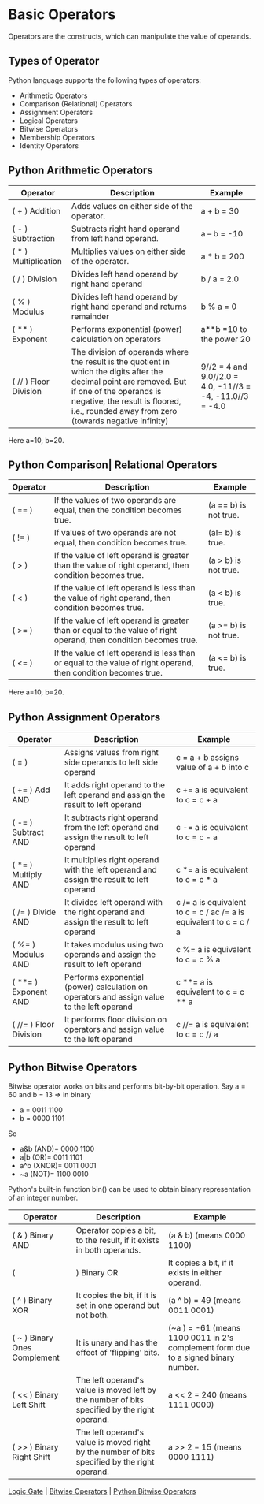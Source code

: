 # Basic Operators
Operators are the constructs, which can manipulate the value of operands. 

## Types of Operator
Python language supports the following types of operators:
* Arithmetic Operators
* Comparison (Relational) Operators
* Assignment Operators
* Logical Operators
* Bitwise Operators
* Membership Operators
* Identity Operators

## Python Arithmetic Operators

Operator | Description | Example
--------------- | ----------------------- | -------------
 ( + ) Addition | Adds values on either side of the operator. | a + b = 30
 ( - ) Subtraction | Subtracts right hand operand from left hand operand. | a – b = -10
 ( * ) Multiplication | Multiplies values on either side of the operator. | a * b = 200
 ( / ) Division | Divides left hand operand by right hand operand | b / a = 2.0
 ( % ) Modulus | Divides left hand operand by right hand operand and returns remainder | b % a = 0
 ( ** ) Exponent | Performs exponential (power) calculation on operators | a**b =10 to the power 20
 ( // ) Floor Division | The division of operands where the result is the quotient in which the digits after the decimal point are removed. But if one of the operands is negative, the result is floored, i.e., rounded away from zero (towards negative infinity) | 9//2 = 4 and 9.0//2.0 = 4.0, -11//3 = -4, -11.0//3 = -4.0

Here a=10, b=20.

## Python Comparison| Relational Operators

Operator  |   Description   |   Example   
---------- | --------------- | ----------
( == ) | If the values of two operands are equal, then the condition becomes true. | (a == b) is not true.
( != ) | If values of two operands are not equal, then condition becomes true. | (a!= b) is true.
( > ) | If the value of left operand is greater than the value of right operand, then condition becomes true. | (a > b) is not true.
( < ) | If the value of left operand is less than the value of right operand, then condition becomes true. | (a < b) is true.
( >= ) | If the value of left operand is greater than or equal to the value of right operand, then condition becomes true. | (a >= b) is not true.
( <= ) | If the value of left operand is less than or equal to the value of right operand, then condition becomes true. | (a <= b) is true.

Here a=10, b=20.

## Python Assignment Operators

Operator  |  Description  |  Example  
---------- | ------------------ | ----------
( = ) |	Assigns values from right side operands to left side operand | c = a + b assigns value of a + b into c
( += ) Add AND | It adds right operand to the left operand and assign the result to left operand | c += a is equivalent to c = c + a
( -= ) Subtract AND | It subtracts right operand from the left operand and assign the result to left operand | c -= a is equivalent to c = c - a
( *= ) Multiply AND	| It multiplies right operand with the left operand and assign the result to left operand | c *= a is equivalent to c = c * a
( /= ) Divide AND |	It divides left operand with the right operand and assign the result to left operand | c /= a is equivalent to c = c / ac /= a is equivalent to c = c / a
( %= ) Modulus AND | It takes modulus using two operands and assign the result to left operand | c %= a is equivalent to c = c % a
( **= ) Exponent AND | Performs exponential (power) calculation on operators and assign value to the left operand | c **= a is equivalent to c = c ** a
( //= ) Floor Division | It performs floor division on operators and assign value to the left operand | c //= a is equivalent to c = c // a

## Python Bitwise Operators

Bitwise operator works on bits and performs bit-by-bit operation.
Say a = 60 and b = 13
=> in binary
* a = 0011 1100
* b = 0000 1101

So

* a&b (AND)= 0000 1100
* a|b (OR)= 0011 1101
* a^b (XNOR)= 0011 0001
* ~a (NOT)= 1100 0010 

Python's built-in function bin() can be used to obtain binary representation of an integer number.

Operator  |  Description  |  Example  
--------- | ------------- | ----------
( & ) Binary AND  |  Operator copies a bit, to the result, if it exists in both operands.  |  (a & b) (means 0000 1100)
( | ) Binary OR  |  It copies a bit, if it exists in either operand.  |  (a | b) = 61 (means 0011 1101)
( ^ ) Binary XOR  |  It copies the bit, if it is set in one operand but not both.  |  (a ^ b) = 49 (means 0011 0001)
( ~ ) Binary Ones Complement  |  It is unary and has the effect of 'flipping' bits.  |  (~a ) = -61 (means 1100 0011 in 2's complement form due to a signed binary number.
( << ) Binary Left Shift  |  The left operand's value is moved left by the number of bits specified by the right operand.  |  a << 2 = 240 (means 1111 0000)
( >> ) Binary Right Shift  |  The left operand's value is moved right by the number of bits specified by the right operand.  |  a >> 2 = 15 (means 0000 1111)

[Logic Gate](https://en.wikipedia.org/wiki/Logic_gate) | [Bitwise Operators](https://en.wikipedia.org/wiki/Bitwise_operations_in_C) | [Python Bitwise Operators](https://wiki.python.org/moin/BitwiseOperators)

